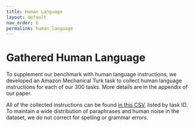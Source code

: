 ```yaml
---
title: Human Language
layout: default
nav_order: 6
permalink: human_language
---
```


# Gathered Human Language
To supplement our benchmark with human language instructions, we developed an Amazon Mechanical Turk task to collect human language instructions for each of our 300 tasks. More details are in the appendix of our paper.

All of the collected instructions can be found <a href="files/all_human_data.csv">in this CSV</a>, listed by task ID. To maintain a wide distribution of paraphrases and human noise in the dataset, we do not correct for spelling or grammar errors.